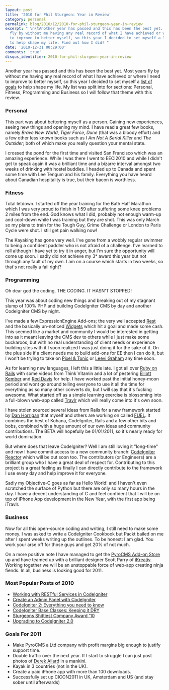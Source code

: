 ```yaml
---
layout: post
title: '2010 for Phil Sturgeon: Year in Review'
category: personal
permalink: blog/2010/12/2010-for-phil-sturgeon-year-in-review
excerpt: " \n\tAnother year has passed and this has been the best yet. Most years
  fly by without me having any real record of what I have achieved or where I need
  to improve to better myself, so this year I decided to set myself a list of goals
  to help shape my life. Find out how I did! "
date: '2010-12-31 00:29:00'
comments: 'true'
disqus_identifier: 2010-for-phil-sturgeon-year-in-review
---
```


Another year has passed and this has been the best yet. Most years fly by without me having any real record of what I have achieved or where I need to improve to better myself, so this year I decided to set myself a [list of goals](/goals/2010) to help shape my life. My list was split into for sections: Personal, Fitness, Programming and Business so I will follow that theme with this review.

### Personal

This part was about bettering myself as a person. Gaining new experiences, seeing new things and opening my mind. I have read a great few books, namely _Brave New World_, _Tiger Force_, _Dune_ (that was a bloody effort) and a few other less known books such as _I Am Not A Serial Killer_ and _The Outsider_; both of which make you really question your mental state.

I crossed the pond for the first time and visited San Francisco which was an amazing experience. While I was there I went to EECI2010 and while I didn't get to speak again it was a brilliant time and a bizarre interval amongst two weeks of drinking with hostel buddies. I headed up to Canada and spent some time with Lee Tengum and his family. Everything you have heard about Canadian hospitality is true, but their bacon is worthless.

### Fitness

Total letdown. I started off the year training for the Bath Half Marathon which I was very proud to finish in 1:59 after suffering some knee problems 2 miles from the end. God knows what I did, probably not enough warm-up and cool-down while I was training but they are shot. This was only March so my plans to train for the Tough Guy, Grime Challenge or London to Paris Cycle were shot. I still get pain walking now!

The Kayaking has gone very well. I've gone from a wobbly regular swimmer to being a confident paddler who is not afraid of a challenge. I've learned to roll although I have yet to try it in anger, but I'm sure the opportunity will come up soon. I sadly did not achieve my 3\* award this year but not through any fault of my own. I am on a course which starts in two weeks, so that's not really a fail right?

### Programming

Oh dear god the coding, THE CODING. IT HASN'T STOPPED!

This year was about coding new things and breaking out of my stagnant slump of 100% PHP and building CodeIgniter CMS by day and another CodeIgniter CMS by night.

I've made a few ExpressionEngine Add-ons; the very well accepted [Rest](http://devot-ee.com/add-ons/rest) and the basically un-noticed [Widgets](http://codecanyon.net/item/widgets/127932?ref=pjsturgeon) which hit a goal and made some cash. This seemed like a market and community I would be interested in getting into as it meant leaving the CMS dev to others while I just make some buckaroos, but with no real understanding of client needs or experience building sites with it I soon realized I was just doing it for the sake of it. On the plus side if a client needs me to build add-ons for EE then I can do it, but I won't be trying to take on [Pixel & Tonic](http://pixelandtonic.com/) or [Leevi Graham](http://leevigraham.com/cms-customisation/expressionengine/) any time soon.

As for learning new languages, I left this a little late. I got all over [Ruby on Rails](http://rubyonrails.org/) with some videos from Think Vitamin and a lot of pestering [Elliott Kember](http://twitter.com/elliottkember) and [Red Davis](http://twitter.com/reddavis) for help. I have worked past the initial honey-moon period and wont go around telling everyone to use it all the time for everything as so many other converts do, but I will say that it's fucking awesome. What started off as a simple learning exercise is blossoming into a full-blown web-app called [Travlr](http://travlrapp.com/) which will really come into it's own soon.

I have stolen sourced several ideas from Rails for a new framework started by [Dan Horrigan](http://dhorrigan.com/) that myself and others are working on called [FUEL](http://fuelphp.com/). It combines the best of Kohana, CodeIgniter, Rails and a few other bits and bobs, combined with a huge amount of our own ideas and community contributions. The BETA will hopefully be 01/01/2011, so it's nearly ready for world domination.

But where does that leave CodeIgniter? Well I am still loving it "long-time" and now I have commit access to a new community branch: [CodeIgniter Reactor](http://philsturgeon.co.uk/news/2010/12/ellislab-react-with-codeigniter-reactor) which will be out soon too. The contributors (or Engineers) are a brilliant group who I have a great deal of respect for. Contributing to this project is a great feeling as finally I can directly contribute to the framework I use every day and help improve it for everyone.

Sadly my Objective-C goes as far as Hello World! and I haven't even scratched the surface of Python but there are only so many hours in the day. I have a decent understanding of C and feel confident that I will be on top of iPhone App development in the New Year, with the first app being iTravlr.

### Business

Now for all this open-source coding and writing, I still need to make some money. I was asked to write a CodeIgniter Cookbook but Packt bailed on me after I spent weeks writing up the outlines. To be honest: I am glad. You work your arse off for those guys and get 20% of not much.

On a more positive note I have managed to get the [PyroCMS Add-on Store](http://pyrocms.com/store) up and have teamed up with a brilliant designer Scott Parry of [iKreativ](http://www.ikreativ.com/about). Working together we will be an unstoppable force of web-app creating ninja fiends. In all, business is looking good for 2011.

### Most Popular Posts of 2010

- [Working with RESTful Services in CodeIgniter](http://net.tutsplus.com/tutorials/php/working-with-restful-services-in-codeigniter-2/)
- [Create an Admin Panel with CodeIgniter](http://philsturgeon.co.uk/news/2009/07/Create-an-Admin-panel-with-CodeIgniter)
- [CodeIgniter 2: Everything you need to know](http://philsturgeon.co.uk/news/2010/03/codeigniter-2)
- [CodeIgniter Base Classes: Keeping it DRY](http://philsturgeon.co.uk/news/2010/02/CodeIgniter-Base-Classes-Keeping-it-DRY)
- [Sturgeons Shittiest Company Award '10](http://philsturgeon.co.uk/news/2010/09/company-shit-list)
- [Upgrading to CodeIgniter 2.0](news/2010/05/upgrading-to-codeigniter-2.0)

### Goals For 2011

- Make PyroCMS a Ltd company with profit margins big enough to justify support time.
- Double traffic over the next year. If I start to struggle I can just post photos of [Derek Allard](http://derekallard.com/) in a mankini.
- Kayak in 3 countries (not in the UK).
- Create a paid iPhone app with more than 100 downloads.
- Successfully set up CICON2011 in UK, Amsterdam and US (and stay sober until afterwards)
